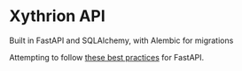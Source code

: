 # Xythrion API

Built in FastAPI and SQLAlchemy, with Alembic for migrations

Attempting to follow [these best practices](https://github.com/zhanymkanov/fastapi-best-practices) for FastAPI.
